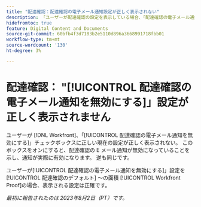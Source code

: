 ```yaml
---
title: "配達確認：配達確認の電子メール通知設定が正しく表示されない"
description: 「ユーザーが配達確認の設定を表示している場合、「配達確認の電子メール通知を無効にする」チェックボックスに正しい現在の設定が正しく表示されません。 このボックスをオンにすると、配達確認の E メール通知が無効になっていることを示し、通知が実際に有効になります。 逆も同じだ」
hidefromtoc: true
feature: Digital Content and Documents
source-git-commit: 60bfb4f3d7183b2e5110d896a3668991718fbb01
workflow-type: tm+mt
source-wordcount: '130'
ht-degree: 3%

---
```



# 配達確認： &quot;[!UICONTROL 配達確認の電子メール通知を無効にする]」設定が正しく表示されません

ユーザーが [!DNL Workfront]、「[!UICONTROL 配達確認の電子メール通知を無効にする]」チェックボックスに正しい現在の設定が正しく表示されない。 このボックスをオンにすると、配達確認の E メール通知が無効になっていることを示し、通知が実際に有効になります。 逆も同じです。

ユーザーが[!UICONTROL 配達確認の電子メール通知を無効にする]」設定を [!UICONTROL 配達確認のデフォルト] ～の面積 [!UICONTROL Workfront Proof]の場合、表示される設定は正確です。

_最初に報告されたのは 2023年8月2日（PT）です。_

